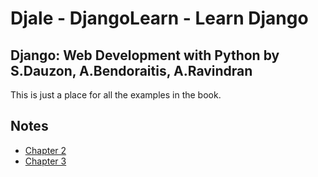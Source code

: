# Djale - DjangoLearn - Learn Django

## Django: Web Development with Python by S.Dauzon, A.Bendoraitis, A.Ravindran

This is just a place for all the examples in the book.

## Notes

* [Chapter 2](002-notes.md)
* [Chapter 3](003-notes.md)
